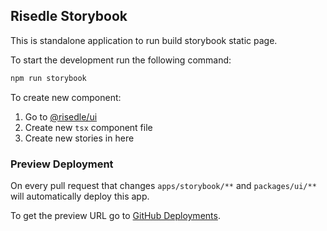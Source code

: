 ## Risedle Storybook

This is standalone application to run build storybook static page.

To start the development run the following command:

```sh
npm run storybook
```

To create new component:

1. Go to [@risedle/ui](../../packages/ui)
2. Create new `tsx` component file
3. Create new stories in here

### Preview Deployment

On every pull request that changes `apps/storybook/**` and `packages/ui/**`
will automatically deploy this app.

To get the preview URL go to
[GitHub Deployments](https://github.com/risedle/monorepo/deployments).
